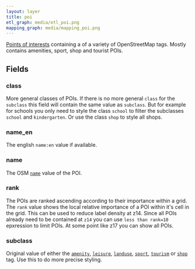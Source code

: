 ```yaml
---
layout: layer
title: poi
etl_graph: media/etl_poi.png
mapping_graph: media/mapping_poi.png
---
```

[Points of interests](http://wiki.openstreetmap.org/wiki/Points_of_interest) containing
a of a variety of OpenStreetMap tags. Mostly contains amenities, sport, shop and tourist POIs.
## Fields

### class

More general classes of POIs. If there is no more general `class` for the `subclass`
this field will contain the same value as `subclass`.
But for example for schools you only need to style the class `school` to filter the subclasses `school`
and `kindergarten`. Or use the class `shop` to style all shops.

### name_en

The english `name:en` value if available.

### name

The OSM [`name`](http://wiki.openstreetmap.org/wiki/Key:name) value of the POI.

### rank

The POIs are ranked ascending according to their importance within a grid. The `rank` value shows the
local relative importance of a POI within it's cell in the grid. This can be used to reduce label density at z14.
Since all POIs already need to be contained at `z14` you can use `less than rank=10` epxression to limit
POIs. At some point like z17 you can show all POIs.

### subclass

Original value of either the
[`amenity`](http://wiki.openstreetmap.org/wiki/Key:amenity),
[`leisure`](http://wiki.openstreetmap.org/wiki/Key:leisure),
[`landuse`](http://wiki.openstreetmap.org/wiki/Key:landuse),
[`sport`](http://wiki.openstreetmap.org/wiki/Key:sport),
[`tourism`](http://wiki.openstreetmap.org/wiki/Key:tourism)
or [`shop`](http://wiki.openstreetmap.org/wiki/Key:shop)
tag.  Use this to do more precise styling.




